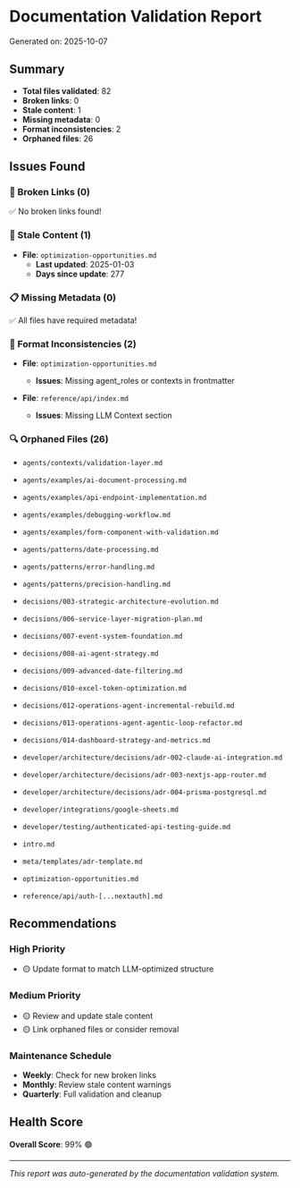 # Documentation Validation Report

Generated on: 2025-10-07

## Summary

- **Total files validated**: 82
- **Broken links**: 0
- **Stale content**: 1
- **Missing metadata**: 0
- **Format inconsistencies**: 2
- **Orphaned files**: 26

## Issues Found

### 🔗 Broken Links (0)

✅ No broken links found!

### 📅 Stale Content (1)


- **File**: `optimization-opportunities.md`
  - **Last updated**: 2025-01-03
  - **Days since update**: 277


### 📋 Missing Metadata (0)

✅ All files have required metadata!

### 📐 Format Inconsistencies (2)


- **File**: `optimization-opportunities.md`
  - **Issues**: Missing agent_roles or contexts in frontmatter


- **File**: `reference/api/index.md`
  - **Issues**: Missing LLM Context section


### 🔍 Orphaned Files (26)


- `agents/contexts/validation-layer.md`


- `agents/examples/ai-document-processing.md`


- `agents/examples/api-endpoint-implementation.md`


- `agents/examples/debugging-workflow.md`


- `agents/examples/form-component-with-validation.md`


- `agents/patterns/date-processing.md`


- `agents/patterns/error-handling.md`


- `agents/patterns/precision-handling.md`


- `decisions/003-strategic-architecture-evolution.md`


- `decisions/006-service-layer-migration-plan.md`


- `decisions/007-event-system-foundation.md`


- `decisions/008-ai-agent-strategy.md`


- `decisions/009-advanced-date-filtering.md`


- `decisions/010-excel-token-optimization.md`


- `decisions/012-operations-agent-incremental-rebuild.md`


- `decisions/013-operations-agent-agentic-loop-refactor.md`


- `decisions/014-dashboard-strategy-and-metrics.md`


- `developer/architecture/decisions/adr-002-claude-ai-integration.md`


- `developer/architecture/decisions/adr-003-nextjs-app-router.md`


- `developer/architecture/decisions/adr-004-prisma-postgresql.md`


- `developer/integrations/google-sheets.md`


- `developer/testing/authenticated-api-testing-guide.md`


- `intro.md`


- `meta/templates/adr-template.md`


- `optimization-opportunities.md`


- `reference/api/auth-[...nextauth].md`


## Recommendations

### High Priority


- 🟡 Update format to match LLM-optimized structure

### Medium Priority
- 🟡 Review and update stale content
- 🟡 Link orphaned files or consider removal

### Maintenance Schedule
- **Weekly**: Check for new broken links
- **Monthly**: Review stale content warnings
- **Quarterly**: Full validation and cleanup

## Health Score

**Overall Score**: 99% 🟢

---

*This report was auto-generated by the documentation validation system.*